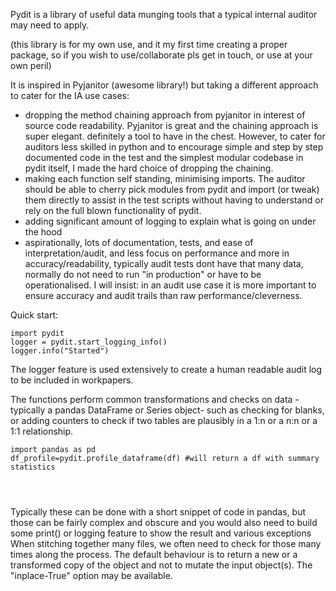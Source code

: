 
Pydit is a library of useful data munging tools that a typical internal auditor may need to apply.  

(this library is for my own use, and it my first time creating a proper package, so if you wish to use/collaborate pls get in touch, or use at your own peril)  

It is inspired in Pyjanitor (awesome library!) but taking a different approach to cater for the IA use cases:
- dropping the method chaining approach from pyjanitor in interest of source code
readability. Pyjanitor is great and the chaining approach is super elegant. definitely a tool to have in the chest. However, to cater for auditors less skilled in python and to encourage simple and step by step documented code in the test and the simplest modular codebase in pydit itself, I made the hard choice of dropping the chaining.
- making each function self standing, minimising imports. The auditor should be able to cherry pick modules from pydit and import (or tweak) them directly to assist in the test scripts without having to understand or rely on the full blown functionality of pydit.
- adding significant amount of logging to explain what is going on under the hood
- aspirationally, lots of documentation, tests, and ease of interpretation/audit, and less focus on performance and more in accuracy/readability, typically audit tests dont have that many data, normally do not need to run "in production" or have to be operationalised. I will insist: in an audit use case it is more important to ensure accuracy and audit trails than raw performance/cleverness.


Quick start:
```
import pydit
logger = pydit.start_logging_info()
logger.info("Started")
```

The logger feature is used extensively to create a human readable audit log to be included in workpapers.


The functions perform common transformations and checks on data -typically 
a pandas DataFrame or Series object- such as checking for blanks, or adding 
counters to check if two tables are plausibly in a 1:n or a n:n or a 1:1 
relationship. 

```
import pandas as pd
df_profile=pydit.profile_dataframe(df) #will return a df with summary statistics




```



Typically these can be done with a short snippet of code in
pandas, but those can be fairly complex and obscure and you would also need to 
build some print() or logging feature to show the result and various exceptions
When stitching together many files, we often need to check for those many times
along the process. 
The default behaviour is to return a new or a transformed copy of the object and
not to mutate the input object(s). The "inplace-True" option may be available.




